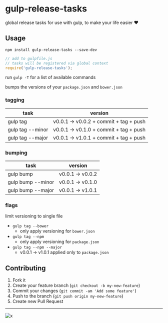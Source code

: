 gulp-release-tasks
=========

global release tasks for use with gulp, to make your life easier :heart:

## Usage
`npm install gulp-release-tasks --save-dev`

```javascript
// add to gulpfile.js
// tasks will be registered via global context
require('gulp-release-tasks');
```

run `gulp -T` for a list of available commands

bumps the versions of your `package.json` and `bower.json`

### tagging
task             | version
-----------------|-------------------------------------
gulp tag         | v0.0.1 -> v0.0.2 + commit + tag + push
gulp tag --minor | v0.0.1 -> v0.1.0 + commit + tag + push
gulp tag --major | v0.0.1 -> v1.0.1 + commit + tag + push

### bumping
task             | version
--------------   |-----------------
gulp bump        | v0.0.1 -> v0.0.2
gulp bump --minor| v0.0.1 -> v0.1.0
gulp bump --major| v0.0.1 -> v1.0.1

### flags
limit versioning to single file
- `gulp tag --bower`
  - only apply versioning for `bower.json`
- `gulp tag --npm`
  - only apply versioning for `package.json`
- `gulp tag --npm --major`
  - v0.0.1 -> v1.0.1 applied only to `package.json`

## Contributing

1. Fork it
2. Create your feature branch (`git checkout -b my-new-feature`)
3. Commit your changes (`git commit -am 'Add some feature'`)
4. Push to the branch (`git push origin my-new-feature`)
5. Create new Pull Request

---

![x](http://i.imgur.com/ydTgw5e.gif)

